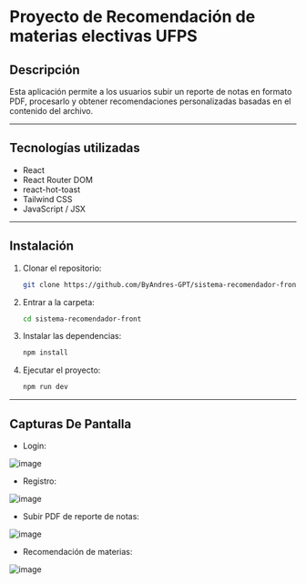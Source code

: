 # Proyecto de Recomendación de materias electivas UFPS

## Descripción

Esta aplicación permite a los usuarios subir un reporte de notas en formato PDF, procesarlo y obtener recomendaciones personalizadas basadas en el contenido del archivo.

---

## Tecnologías utilizadas

- React
- React Router DOM
- react-hot-toast
- Tailwind CSS
- JavaScript / JSX

---

## Instalación

1. Clonar el repositorio:
   ```bash
   git clone https://github.com/ByAndres-GPT/sistema-recomendador-front
   
2. Entrar a la carpeta:
   ```bash
   cd sistema-recomendador-front

3. Instalar las dependencias:
   ```bash
   npm install

4. Ejecutar el proyecto:
   ```bash
   npm run dev

---

## Capturas De Pantalla

- Login:

![image](https://github.com/user-attachments/assets/969a79e1-2ece-4d23-9b6f-b0f69bbffbea)

- Registro:

  
![image](https://github.com/user-attachments/assets/d7cfb60f-768f-4771-8011-5169b6c39b59)

- Subir PDF de reporte de notas:

  
![image](https://github.com/user-attachments/assets/eef0f37d-5c2b-4989-9a10-2238a753aeb0)

- Recomendación de materias:

  
![image](https://github.com/user-attachments/assets/a1ea872c-f6d5-470d-ab9b-88f2dac6e793)






